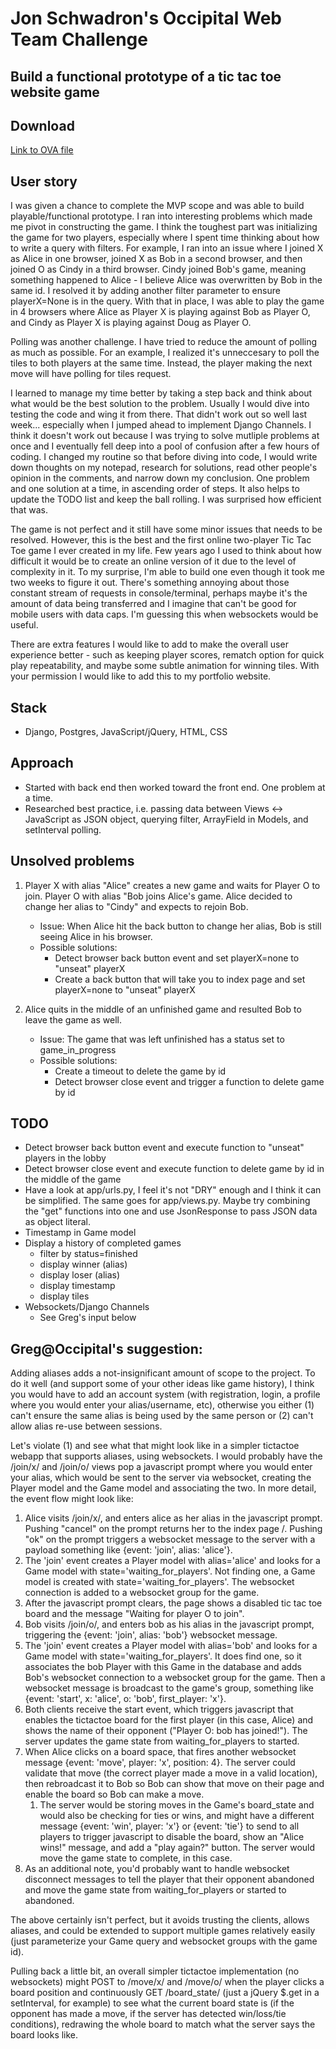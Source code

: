 # Jon Schwadron's Occipital Web Team Challenge

## Build a functional prototype of a tic tac toe website game

## Download
[Link to OVA file](https://www.dropbox.com/s/gbbh6vlg29zacx1/jon-schwadwron-occipital-challenge.ova?dl=0)

## User story
I was given a chance to complete the MVP scope and was able to build playable/functional prototype. I ran into interesting problems which made me pivot in constructing the game. I think the toughest part was initializing the game for two players, especially where I spent time thinking about how to write a query with filters. For example, I ran into an issue where I joined X as Alice in one browser, joined X as Bob in a second browser, and then joined O as Cindy in a third browser. Cindy joined Bob's game, meaning something happened to Alice - I believe Alice was overwritten by Bob in the same id. I resolved it by adding another filter parameter to ensure playerX=None is in the query. With that in place, I was able to play the game in 4 browsers where Alice as Player X is playing against Bob as Player O, and Cindy as Player X is playing against Doug as Player O.

Polling was another challenge. I have tried to reduce the amount of polling as much as possible. For an example, I realized it's unneccesary to poll the tiles to both players at the same time. Instead, the player making the next move will have polling for tiles request.

I learned to manage my time better by taking a step back and think about what would be the best solution to the problem. Usually I would dive into testing the code and wing it from there. That didn't work out so well last week... especially when I jumped ahead to implement Django Channels. I think it doesn't work out because I was trying to solve mutliple problems at once and I eventually fell deep into a pool of confusion after a few hours of coding. I changed my routine so that before diving into code, I would write down thoughts on my notepad, research for solutions, read other people's opinion in the comments, and narrow down my conclusion. One problem and one solution at a time, in ascending order of steps. It also helps to update the TODO list and keep the ball rolling. I was surprised how efficient that was.

The game is not perfect and it still have some minor issues that needs to be resolved. However, this is the best and the first online two-player Tic Tac Toe game I ever created in my life. Few years ago I used to think about how difficult it would be to create an online version of it due to the level of complexity in it. To my surprise, I'm able to build one even though it took me two weeks to figure it out. There's something annoying about those constant stream of requests in console/terminal, perhaps maybe it's the amount of data being transferred and I imagine that can't be good for mobile users with data caps. I'm guessing this when websockets would be useful.

There are extra features I would like to add to make the overall user experience better - such as keeping player scores, rematch option for quick play repeatability, and maybe some subtle animation for winning tiles. With your permission I would like to add this to my portfolio website.

## Stack
- Django, Postgres, JavaScript/jQuery, HTML, CSS

## Approach
- Started with back end then worked toward the front end. One problem at a time.
- Researched best practice, i.e. passing data between Views <-> JavaScript as JSON object, querying filter, ArrayField in Models, and setInterval polling.

## Unsolved problems
1. Player X with alias "Alice" creates a new game and waits for Player O to join. Player O with alias "Bob joins Alice's game. Alice decided to change her alias to "Cindy" and expects to rejoin Bob.
    - Issue: When Alice hit the back button to change her alias, Bob is still seeing Alice in his browser.
    - Possible solutions: 
        - Detect browser back button event and set playerX=none to "unseat" playerX
        - Create a back button that will take you to index page and set playerX=none to "unseat" playerX

1.  Alice quits in the middle of an unfinished game and resulted Bob to leave the game as well.
    - Issue: The game that was left unfinished has a status set to game_in_progress
    - Possible solutions: 
        - Create a timeout to delete the game by id
        - Detect browser close event and trigger a function to delete game by id

## TODO
- Detect browser back button event and execute function to "unseat" players in the lobby
- Detect browser close event and execute function to delete game by id in the middle of the game
- Have a look at app/urls.py, I feel it's not "DRY" enough and I think it can be simplified. The same goes for app/views.py. Maybe try combining the "get" functions into one and use JsonResponse to pass JSON data as object literal.
- Timestamp in Game model
- Display a history of completed games
    - filter by status=finished
    - display winner (alias)
    - display loser (alias)
    - display timestamp
    - display tiles
- Websockets/Django Channels
    - See Greg's input below

## Greg@Occipital's suggestion:
Adding aliases adds a not-insignificant amount of scope to the project. To do it well (and support some of your other ideas like game history), I think you would have to add an account system (with registration, login, a profile where you would enter your alias/username, etc), otherwise you either (1) can't ensure the same alias is being used by the same person or (2) can't allow alias re-use between sessions.

Let's violate (1) and see what that might look like in a simpler tictactoe webapp that supports aliases, using websockets. I would probably have the /join/x/ and /join/o/ views pop a javascript prompt where you would enter your alias, which would be sent to the server via websocket, creating the Player model and the Game model and associating the two. In more detail, the event flow might look like:

1. Alice visits /join/x/, and enters alice as her alias in the javascript prompt.
Pushing "cancel" on the prompt returns her to the index page /.
Pushing "ok" on the prompt triggers a websocket message to the server with a payload something like {event: 'join', alias: 'alice'}.
1. The 'join' event creates a Player model with alias='alice' and looks for a Game model with state='waiting_for_players'. Not finding one, a Game model is created with state='waiting_for_players'. The websocket connection is added to a websocket group for the game.
1. After the javascript prompt clears, the page shows a disabled tic tac toe board and the message "Waiting for player O to join".
1. Bob visits /join/o/, and enters bob as his alias in the javascript prompt, triggering the {event: 'join', alias: 'bob'} websocket message.
1. The 'join' event creates a Player model with alias='bob' and looks for a Game model with state='waiting_for_players'. It does find one, so it associates the bob Player with this Game in the database and adds Bob's websocket connection to a websocket group for the game. Then a websocket message is broadcast to the game's group, something like {event: 'start', x: 'alice', o: 'bob', first_player: 'x'}.
1. Both clients receive the start event, which triggers javascript that enables the tictactoe board for the first player (in this case, Alice) and shows the name of their opponent ("Player O: bob has joined!"). The server updates the game state from waiting_for_players to started.
1. When Alice clicks on a board space, that fires another websocket message {event: 'move', player: 'x', position: 4}. The server could validate that move (the correct player made a move in a valid location), then rebroadcast it to Bob so Bob can show that move on their page and enable the board so Bob can make a move.
    1. The server would be storing moves in the Game's board_state and would also be checking for ties or wins, and might have a different message {event: 'win', player: 'x'} or {event: 'tie'} to send to all players to trigger javascript to disable the board, show an "Alice wins!" message, and add a "play again?" button. The server would move the game state to complete, in this case.
1. As an additional note, you'd probably want to handle websocket disconnect messages to tell the player that their opponent abandoned and move the game state from waiting_for_players or started to abandoned.

The above certainly isn't perfect, but it avoids trusting the clients, allows aliases, and could be extended to support multiple games relatively easily (just parameterize your Game query and websocket groups with the game id).

Pulling back a little bit, an overall simpler tictactoe implementation (no websockets) might POST to /move/x/ and /move/o/ when the player clicks a board position and continuously GET /board_state/ (just a jQuery $.get in a setInterval, for example) to see what the current board state is (if the opponent has made a move, if the server has detected win/loss/tie conditions), redrawing the whole board to match what the server says the board looks like.

